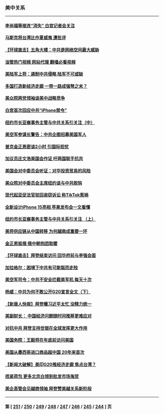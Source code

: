 ### 美中关系
---
#### [李尚福等接连“消失” 白宫记者会关注](../../pages/nf1412576/n14073943.md?09151245) 
#### [马斯克将台湾比作夏威夷 遭批评](../../pages/nf1412576/n14073625.md?09151245) 
#### [【环球直击】五角大楼：中共是网络空间最大威胁](../../pages/nf1412576/n14072844.md?09151245) 
#### [油管热门视频 网站代理 翻墙必看视频](http://138.2.39.72:81/youtube.html?epic-marker?09151245)
#### [美陆军上将：遏制中共侵略 陆军不可或缺](../../pages/nf1412576/n14073588.md?09151245) 
#### [多国打造新经济走廊 一带一路成强弩之末？](../../pages/nf1412576/n14073569.md?09151245) 
#### [美众院两党领袖谈美中战略竞争](../../pages/nf1412576/n14073391.md?09151245) 
#### [白宫首次回应中共“iPhone禁令”](../../pages/nf1412576/n14073399.md?09151245) 
#### [纽约市长亚裔事务主管与中共关系引关注（中）](../../pages/nf1412576/n14072631.md?09151245) 
#### [美空军参谋长警告：中共企图招募美国军人](../../pages/nf1412576/n14072775.md?09151245) 
#### [普京金正恩密谈2小时 引国际担忧](../../pages/nf1412576/n14072911.md?09151245) 
#### [加议员庄文浩美国会作证 吁两国联手抗共](../../pages/nf1412576/n14072450.md?09151245) 
#### [美国会对中委员会听证：对华投资贸易的风险](../../pages/nf1412576/n14072477.md?09151245) 
#### [美众院对中委员会主席纽约谈与中共脱钩](../../pages/nf1412576/n14072292.md?09151245) 
#### [现代起亚促法官驳回盗窃诉讼 称TikTok惹祸](../../pages/nf1412576/n14072361.md?09151245) 
#### [全新设计iPhone 15亮相 苹果发布会一文看懂](../../pages/nf1412576/n14072367.md?09151245) 
#### [纽约市长亚裔事务主管与中共关系引关注 （上）](../../pages/nf1412576/n14071918.md?09151245) 
#### [美将供应链从中国转移 为何越南成重要一环](../../pages/nf1412576/n14072157.md?09151245) 
#### [金正恩抵俄 俄中朝抱团取暖](../../pages/nf1412576/n14072129.md?09151245) 
#### [【环球直击】拜登结束访问 回华府前与李强会面](../../pages/nf1412576/n14071484.md?09151245) 
#### [加拉格尔：困境下中共有可能铤而走险](../../pages/nf1412576/n14071985.md?09151245) 
#### [美空军司令：中共不安全拦截美军机 每天十次](../../pages/nf1412576/n14071783.md?09151245) 
#### [杨威：中共为何不敢公开G20宣言全文（下）](../../pages/nf1412576/n14071746.md?09151245) 
#### [【新唐人快报】拜登曝习近平太忙 没精力统一](../../pages/nf1412576/n14071734.md?09151245) 
#### [美副财长： 中国经济问题随时间推移更难应对](../../pages/nf1412576/n14071653.md?09151245) 
#### [对抗中共 拜登支持世银在全球发挥更大作用](../../pages/nf1412576/n14071650.md?09151245) 
#### [美国务院：王毅将在年底前访问美国](../../pages/nf1412576/n14071663.md?09151245) 
#### [美国从墨西哥进口商品超中国 20年来首次](../../pages/nf1412576/n14071610.md?09151245) 
#### [【新闻大破解】美印G20推经济走廊 焦点台湾？](../../pages/nf1412576/n14071644.md?09151245) 
#### [捂紧荷包 更多北京白领到批发市场淘货](../../pages/nf1412576/n14071617.md?09151245) 
#### [美企高管会见越商领袖 拜登赞美越关系新阶段](../../pages/nf1412576/n14071505.md?09151245) 

---
#### 第 [ [251](./251.md?09151245) / [250](./250.md?09151245) / [249](./249.md?09151245) / [248](./248.md?09151245) / [247](./247.md?09151245) / [246](./246.md?09151245) / [245](./245.md?09151245) / [244](./244.md?09151245) ] 页
